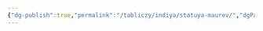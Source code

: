 ```yaml
---
{"dg-publish":true,"permalink":"/tabliczy/indiya/statuya-maurev/","dgPassFrontmatter":true}
---
```




